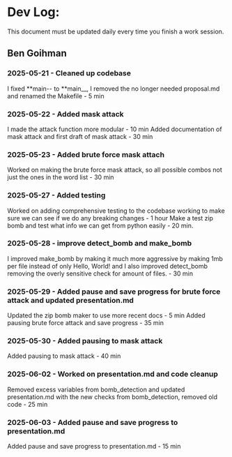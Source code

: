 # Dev Log:

This document must be updated daily every time you finish a work session.

## Ben Goihman

### 2025-05-21 - Cleaned up codebase

I fixed **main-- to **main\_\_, I removed the no longer needed proposal.md and renamed the Makefile - 5 min

### 2025-05-22 - Added mask attack

I made the attack function more modular - 10 min
Added documentation of mask attack and first draft of mask attack - 30 min

### 2025-05-23 - Added brute force mask attach

Worked on making the brute force mask attack, so all possible combos not just the ones in the word list - 30 min

### 2025-05-27 - Added testing

Worked on adding comprehensive testing to the codebase working to make sure we can see if we do any breaking changes - 1 hour
Make a test zip bomb and test what info we can get from python easily - 20 min.

### 2025-05-28 - improve detect_bomb and make_bomb

I improved make_bomb by making it much more aggressive by making 1mb per file instead of only Hello, World! and I also improved detect_bomb removing the overly sensitive check for amount of files. - 30 min

### 2025-05-29 - Added pause and save progress for brute force attack and updated presentation.md

Updated the zip bomb maker to use more recent docs - 5 min
Added pausing brute force attack and save progress - 35 min

### 2025-05-30 - Added pausing to mask attack

Added pausing to mask attack - 40 min

### 2025-06-02 - Worked on presentation.md and code cleanup 

Removed excess variables from bomb_detection and updated presentation.md with the new checks from bomb_detection, removed old code - 25 min

### 2025-06-03 - Added pause and save progress to presentation.md

Added pause and save progress to presentation.md - 15 min